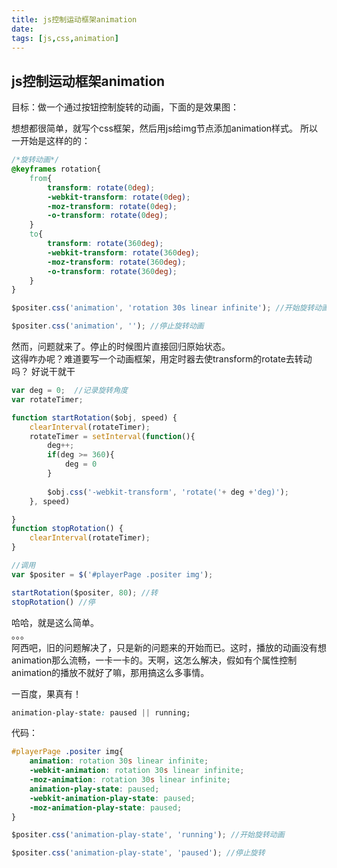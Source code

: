 ```yaml
---
title: js控制运动框架animation
date: 
tags: [js,css,animation]
---
```


## js控制运动框架animation

目标：做一个通过按钮控制旋转的动画，下面的是效果图：


想想都很简单，就写个css框架，然后用js给img节点添加animation样式。
所以一开始是这样的的：
```css
/*旋转动画*/
@keyframes rotation{
	from{
		transform: rotate(0deg);
		-webkit-transform: rotate(0deg);
		-moz-transform: rotate(0deg);
		-o-transform: rotate(0deg);
	}
	to{
		transform: rotate(360deg);
		-webkit-transform: rotate(360deg);
		-moz-transform: rotate(360deg);
		-o-transform: rotate(360deg);
	}
}
```
```js
$positer.css('animation', 'rotation 30s linear infinite'); //开始旋转动画

$positer.css('animation', ''); //停止旋转动画
```

然而，问题就来了。停止的时候图片直接回归原始状态。  
这得咋办呢？难道要写一个动画框架，用定时器去使transform的rotate去转动吗？
好说干就干
```js
var deg = 0;  //记录旋转角度
var rotateTimer;

function startRotation($obj, speed) {
	clearInterval(rotateTimer);
	rotateTimer = setInterval(function(){
		deg++;
		if(deg >= 360){
			deg = 0
		}
		
		$obj.css('-webkit-transform', 'rotate('+ deg +'deg)');
	}, speed)

}
function stopRotation() {
	clearInterval(rotateTimer);
}

//调用
var $positer = $('#playerPage .positer img');

startRotation($positer, 80); //转
stopRotation() //停
```
哈哈，就是这么简单。  
。。。  
阿西吧，旧的问题解决了，只是新的问题来的开始而已。这时，播放的动画没有想animation那么流畅，一卡一卡的。天啊，这怎么解决，假如有个属性控制animation的播放不就好了嘛，那用搞这么多事情。

一百度，果真有！
```css
animation-play-state: paused || running;
```

代码：
```css
#playerPage .positer img{
    animation: rotation 30s linear infinite;
    -webkit-animation: rotation 30s linear infinite;
    -moz-animation: rotation 30s linear infinite;
    animation-play-state: paused;
    -webkit-animation-play-state: paused;
    -moz-animation-play-state: paused;
}
```
```js
$positer.css('animation-play-state', 'running'); //开始旋转动画

$positer.css('animation-play-state', 'paused'); //停止旋转
```